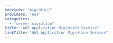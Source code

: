 ```yaml
---
services: "migration"
providers: "aws"
categories:
  - "server migration"
title: "AWS Application Migration Service"
linkTitle: "AWS Application Migration Service"
---
```

